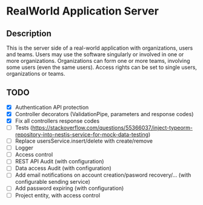 # RealWorld Application Server

## Description
This is the server side of a real-world application with organizations, users and teams.
Users may use the software singularly or involved in one or more organizations.
Organizations can form one or more teams, involving some users (even the same users).
Access rights can be set to single users, organizations or teams.

## TODO
- [x] Authentication API protection
- [x] Controller decorators (ValidationPipe, parameters and response codes)
- [x] Fix all controllers response codes
- [ ] Tests (https://stackoverflow.com/questions/55366037/inject-typeorm-repository-into-nestjs-service-for-mock-data-testing)
- [ ] Replace usersService.insert/delete with create/remove
- [ ] Logger
- [ ] Access control
- [ ] REST API Audit (with configuration)
- [ ] Data access Audit (with configuration)
- [ ] Add email notifications on account creation/pasword recovery/... (with configurable sending service)
- [ ] Add password expiring (with configuration)
- [ ] Project entity, with access control
